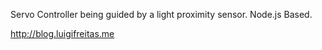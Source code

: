 Servo Controller being guided by a light proximity sensor. Node.js Based.


http://blog.luigifreitas.me
